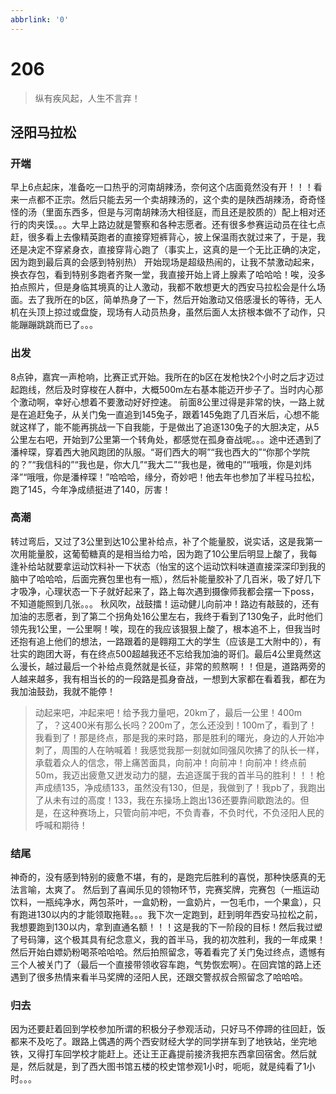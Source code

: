 ```yaml
---
abbrlink: '0'
---
```

# 206

> 纵有疾风起，人生不言弃！

## 泾阳马拉松

### 开端

早上6点起床，准备吃一口热乎的河南胡辣汤，奈何这个店面竟然没有开！！！看来一点都不正宗。然后只能去另一个卖胡辣汤的，这个卖的是陕西胡辣汤，奇奇怪怪的汤（里面东西多，但是与河南胡辣汤大相径庭，而且还是胶质的）配上相对还行的肉夹馍。。。大早上路边就是警察和各种志愿者。还有很多参赛运动员在往七点赶，很多看上去像精英跑者的直接穿短裤背心，披上保温雨衣就过来了，于是，我还是决定不穿紧身衣，直接穿背心跑了（事实上，这真的是一个无比正确的决定，因为跑到最后真的会感到特别热）
开始现场是超级热闹的，让我不禁激动起来，换衣存包，看到特别多跑者齐聚一堂，我直接开始上肾上腺素了哈哈哈！唉，没多拍点照片，但是身临其境真的让人激动，我都不敢想更大的西安马拉松会是什么场面。去了我所在的b区，简单热身了一下，然后开始激动又倍感漫长的等待，无人机在头顶上掠过或盘旋，现场有人动员热身，虽然后面人太挤根本做不了动作，只能蹦蹦跳跳而已了。。。

### 出发

8点钟，嘉宾一声枪响，比赛正式开始。我所在的b区在发枪快2个小时之后才迈过起跑线，然后及时穿梭在人群中，大概500m左右基本能迈开步子了。当时内心那个激动啊，幸好心想着不要激动好好控速。
前面8公里过得是非常的快，一路上就是在追赶兔子，从关门兔一直追到145兔子，跟着145兔跑了几百米后，心想不能就这样了，能不能再挑战一下自我能，于是做出了追逐130兔子的大胆决定，从5公里左右吧，开始到7公里第一个转角处，都感觉在孤身奋战呢。。。途中还遇到了潘梓琛，穿着西大驰风跑团的队服。“哥们西大的啊”“我也西大的”“你那个学院的？”“我信科的”“我也是，你大几”“我大二”“我也是，微电的”“哦哦，你是刘炜泽”“哦哦，你是潘梓琛！”哈哈哈，缘分，奇妙吧！他去年也参加了半程马拉松，跑了145，今年净成绩挺进了140，厉害！

### 高潮

转过弯后，又过了3公里到达10公里补给点，补了个能量胶，说实话，这是我第一次用能量胶，这葡萄糖真的是相当给力哈，因为跑了10公里后明显上酸了，我每逢补给站就要拿运动饮料补一下状态（怡宝的这个运动饮料味道直接深深印到我的脑中了哈哈哈，后面完赛包里也有一瓶），然后补能量胶补了几百米，吸了好几下才吸净，心理状态一下子就好起来了，路上每次遇到摄像师我都会摆一下poss，不知道能照到几张。。。
秋风吹，战鼓擂！运动健儿向前冲！路边有敲鼓的，还有加油的志愿者，到了第二个拐角处16公里左右，我终于看到了130兔子，此时他们领先我1公里，一公里啊！唉，现在的我应该狠狠上酸了，根本追不上，但我当时还抱有追上他们的想法，一路跟着的是翱翔工大的学生（应该是工大附中的），有壮实的跑团大哥，有在终点500超越我还不忘给我加油的哥们。最后4公里竟然这么漫长，越过最后一个补给点竟然就是长征，非常的煎熬啊！！但是，道路两旁的人越来越多，我有相当长的的一段路是孤身奋战，一想到大家都在看着我，都在为我加油鼓劲，我就不能停！
> 动起来吧，冲起来吧！给予我力量吧，20km了，最后一公里！400m了，？这400米有那么长吗？200m了，怎么还没到！100m了，看到了！我看到了！那是终点，那是我的来时路，那是胜利的曙光，身边的人开始冲刺了，周围的人在呐喊着！我感觉我那一刻就如同强风吹拂了的队长一样，承载着众人的信念，带上痛苦面具，向前冲！向前冲！向前冲！终点前50m，我迈出疲惫又迸发动力的腿，去追逐属于我的首半马的胜利！！！枪声成绩135，净成绩133，虽然没有130，但是，我做到了！我pb了，我跑出了从未有过的高度！133，我在东操场上跑出136还要靠间歇跑法的。但是，在这种赛场上，只管向前冲吧，不负青春，不负时代，不负泾阳人民的呼喊和期待！

### 结尾

神奇的，没有感到特别的疲惫不堪，有的，是跑完后胜利的喜悦，那种快感真的无法言喻，太爽了。
然后到了喜闻乐见的领物环节，完赛奖牌，完赛包（一瓶运动饮料，一瓶纯净水，两包茶叶，一盒奶粉，一盒奶片，一包毛巾，一个果盒），只有跑进130以内的才能领取拖鞋。。。我下次一定跑到，赶到明年西安马拉松之前，我想要跑到130以内，拿到直通名额！！！这是我的下一阶段的目标！然后我过塑了号码簿，这个极其具有纪念意义，我的首半马，我的初次胜利，我的一年成果！然后开始白嫖奶粉喝茶哈哈哈。然后拍照留念，等着看完了关门兔过终点，遗憾有三个人被关门了（最后一个直接带领收容车跑，气势恢宏啊）。在回宾馆的路上还遇到了很多热情来看半马奖牌的泾阳人民，还跟交警叔叔合照留念了哈哈哈。

### 归去

因为还要赶着回到学校参加所谓的积极分子参观活动，只好马不停蹄的往回赶，饭都来不及吃了。跟路上偶遇的两个西安财经大学的同学拼车到了地铁站，坐完地铁，又得打车回学校才能赶上。还让王正鑫提前接济我把东西拿回宿舍。然后就是，然后就是，到了西大图书馆五楼的校史馆参观1小时，呃呃，就是纯看了1小时。。。
